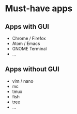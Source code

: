 <h1>Must-have apps</h>

<h2>Apps with GUI</h2>
<ul>
  <li>Chrome / Firefox</li>
  <li>Atom / Emacs</li>
  <li>GNOME Terminal</li>
  <li>...</li>
</ul>

<h2>Apps without GUI</h2>
<ul>
  <li>vim / nano</li>
  <li>mc</li>
  <li>tmux</li>
  <li>fish</li>
  <li>tree</li>
  <li>...</li>
</ul>
